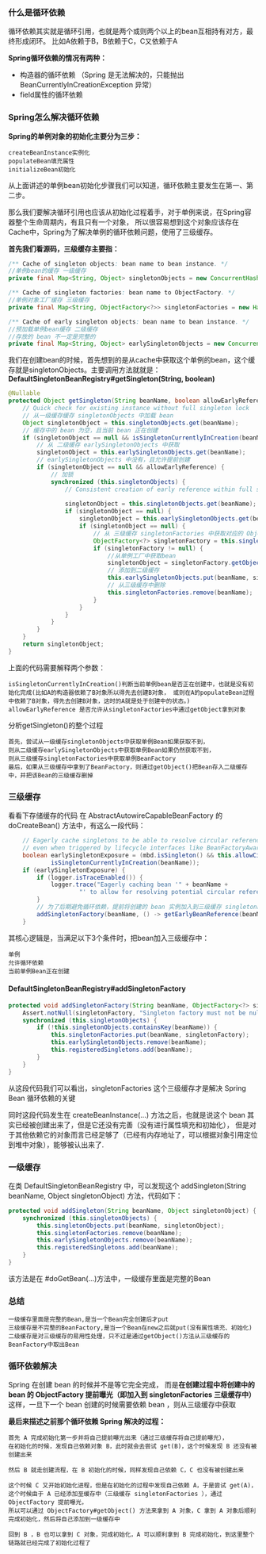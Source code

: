 
### 什么是循环依赖
循环依赖其实就是循环引用，也就是两个或则两个以上的bean互相持有对方，最终形成闭环。
比如A依赖于B，B依赖于C，C又依赖于A

**Spring循环依赖的情况有两种：**

- 构造器的循环依赖 （Spring 是无法解决的，只能抛出 BeanCurrentlyInCreationException 异常）
- field属性的循环依赖


### Spring怎么解决循环依赖
**Spring的单例对象的初始化主要分为三步：**

    createBeanInstance实例化
    populateBean填充属性
    initializeBean初始化

从上面讲述的单例bean初始化步骤我们可以知道，循环依赖主要发生在第一、第二步。

那么我们要解决循环引用也应该从初始化过程着手，对于单例来说，在Spring容器整个生命周期内，有且只有一个对象，
所以很容易想到这个对象应该存在Cache中，Spring为了解决单例的循环依赖问题，使用了三级缓存。

**首先我们看源码，三级缓存主要指：**
```java
/** Cache of singleton objects: bean name to bean instance. */
//单例bean的缓存 一级缓存
private final Map<String, Object> singletonObjects = new ConcurrentHashMap<>(256);

/** Cache of singleton factories: bean name to ObjectFactory. */
//单例对象工厂缓存 三级缓存
private final Map<String, ObjectFactory<?>> singletonFactories = new HashMap<>(16);

/** Cache of early singleton objects: bean name to bean instance. */
//预加载单例bean缓存 二级缓存
//存放的 bean 不一定是完整的
private final Map<String, Object> earlySingletonObjects = new ConcurrentHashMap<>(16);
```

我们在创建bean的时候，首先想到的是从cache中获取这个单例的bean，这个缓存就是singletonObjects。主要调用方法就就是：
**DefaultSingletonBeanRegistry#getSingleton(String, boolean)**

```java
@Nullable
protected Object getSingleton(String beanName, boolean allowEarlyReference) {
    // Quick check for existing instance without full singleton lock
    // 从一级缓存缓存 singletonObjects 中加载 bean
    Object singletonObject = this.singletonObjects.get(beanName);
    // 缓存中的 bean 为空，且当前 bean 正在创建
    if (singletonObject == null && isSingletonCurrentlyInCreation(beanName)) {
        // 从 二级缓存 earlySingletonObjects 中获取
        singletonObject = this.earlySingletonObjects.get(beanName);
        // earlySingletonObjects 中没有，且允许提前创建
        if (singletonObject == null && allowEarlyReference) {
            // 加锁
            synchronized (this.singletonObjects) {
                // Consistent creation of early reference within full singleton lock
                
                singletonObject = this.singletonObjects.get(beanName);
                if (singletonObject == null) {
                    singletonObject = this.earlySingletonObjects.get(beanName);
                    if (singletonObject == null) {
                        // 从 三级缓存 singletonFactories 中获取对应的 ObjectFactory
                        ObjectFactory<?> singletonFactory = this.singletonFactories.get(beanName);
                        if (singletonFactory != null) {
                            //从单例工厂中获取bean
                            singletonObject = singletonFactory.getObject();
                            // 添加到二级缓存
                            this.earlySingletonObjects.put(beanName, singletonObject);
                            // 从三级缓存中删除
                            this.singletonFactories.remove(beanName);
                        }
                    }
                }
            }
        }
    }
    return singletonObject;
}
```
上面的代码需要解释两个参数：

    isSingletonCurrentlyInCreation()判断当前单例bean是否正在创建中，也就是没有初始化完成(比如A的构造器依赖了B对象所以得先去创建B对象， 或则在A的populateBean过程中依赖了B对象，得先去创建B对象，这时的A就是处于创建中的状态。)
    allowEarlyReference 是否允许从singletonFactories中通过getObject拿到对象

分析getSingleton()的整个过程

    首先，尝试从一级缓存singletonObjects中获取单例Bean如果获取不到，
    则从二级缓存earlySingletonObjects中获取单例Bean如果仍然获取不到，
    则从三级缓存singletonFactories中获取单例BeanFactory
    最后，如果从三级缓存中拿到了BeanFactory，则通过getObject()把Bean存入二级缓存中，并把该Bean的三级缓存删掉


### 三级缓存
看看下存储缓存的代码 在 AbstractAutowireCapableBeanFactory 的 doCreateBean() 方法中，有这么一段代码：
```java
    // Eagerly cache singletons to be able to resolve circular references
    // even when triggered by lifecycle interfaces like BeanFactoryAware.
    boolean earlySingletonExposure = (mbd.isSingleton() && this.allowCircularReferences &&
            isSingletonCurrentlyInCreation(beanName));
    if (earlySingletonExposure) {
        if (logger.isTraceEnabled()) {
            logger.trace("Eagerly caching bean '" + beanName +
                    "' to allow for resolving potential circular references");
        }
        // 为了后期避免循环依赖，提前将创建的 bean 实例加入到三级缓存 singletonFactories 中
        addSingletonFactory(beanName, () -> getEarlyBeanReference(beanName, mbd, bean));
    }
```

其核心逻辑是，当满足以下3个条件时，把bean加入三级缓存中：

    单例
    允许循环依赖
    当前单例Bean正在创建

#### DefaultSingletonBeanRegistry#addSingletonFactory
```java
protected void addSingletonFactory(String beanName, ObjectFactory<?> singletonFactory) {
    Assert.notNull(singletonFactory, "Singleton factory must not be null");
    synchronized (this.singletonObjects) {
        if (!this.singletonObjects.containsKey(beanName)) {
            this.singletonFactories.put(beanName, singletonFactory);
            this.earlySingletonObjects.remove(beanName);
            this.registeredSingletons.add(beanName);
        }
    }
}
```

从这段代码我们可以看出，singletonFactories 这个三级缓存才是解决 Spring Bean 循环依赖的关键

同时这段代码发生在 createBeanInstance(...) 方法之后，也就是说这个 bean 其实已经被创建出来了，但是它还没有完善（没有进行属性填充和初始化），
但是对于其他依赖它的对象而言已经足够了（已经有内存地址了，可以根据对象引用定位到堆中对象），能够被认出来了.

### 一级缓存

在类 DefaultSingletonBeanRegistry 中，可以发现这个 addSingleton(String beanName, Object singletonObject) 方法，代码如下：
```java
protected void addSingleton(String beanName, Object singletonObject) {
    synchronized (this.singletonObjects) {
        this.singletonObjects.put(beanName, singletonObject);
        this.singletonFactories.remove(beanName);
        this.earlySingletonObjects.remove(beanName);
        this.registeredSingletons.add(beanName);
    }
}
```
该方法是在 #doGetBean(...)方法中，一级缓存里面是完整的Bean


### 总结
    一级缓存里面是完整的Bean,是当一个Bean完全创建后才put
    三级缓存是不完整的BeanFactory,是当一个Bean在new之后就put(没有属性填充、初始化)
    二级缓存是对三级缓存的易用性处理，只不过是通过getObject()方法从三级缓存的BeanFactory中取出Bean

### 循环依赖解决
Spring 在创建 bean 的时候并不是等它完全完成，
而是**在创建过程中将创建中的 bean 的 ObjectFactory 提前曝光（即加入到 singletonFactories 三级缓存中）**
这样，一旦下一个 bean 创建的时候需要依赖 bean ，则从三级缓存中获取

**最后来描述之前那个循环依赖 Spring 解决的过程：**

    首先 A 完成初始化第一步并将自己提前曝光出来（通过三级缓存将自己提前曝光），
    在初始化的时候，发现自己依赖对象 B，此时就会去尝试 get(B)，这个时候发现 B 还没有被创建出来

    然后 B 就走创建流程，在 B 初始化的时候，同样发现自己依赖 C，C 也没有被创建出来

    这个时候 C 又开始初始化进程，但是在初始化的过程中发现自己依赖 A，于是尝试 get(A)，
    这个时候由于 A 已经添加至缓存中（三级缓存 singletonFactories ），通过 ObjectFactory 提前曝光，
    所以可以通过 ObjectFactory#getObject() 方法来拿到 A 对象，C 拿到 A 对象后顺利完成初始化，然后将自己添加到一级缓存中

    回到 B ，B 也可以拿到 C 对象，完成初始化，A 可以顺利拿到 B 完成初始化，到这里整个链路就已经完成了初始化过程了

